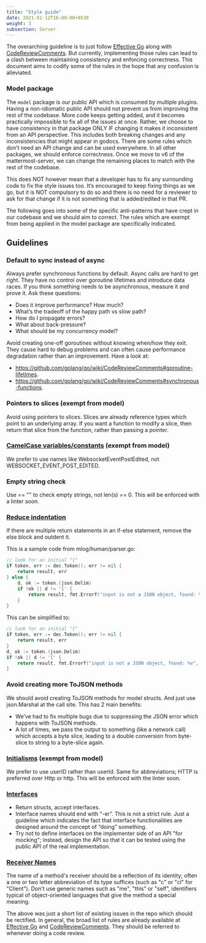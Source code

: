 ```yaml
---
title: "Style guide"
date: 2021-01-12T16:00:00+0530
weight: 3
subsection: Server
---
```


The overarching guideline is to just follow [Effective Go](https://golang.org/doc/effective_go.html) along with [CodeReviewComments](https://github.com/golang/go/wiki/CodeReviewComments). But currently, implementing those rules can lead to a clash between maintaining consistency and enforcing correctness. This document aims to codify some of the rules in the hope that any confusion is alleviated.

### Model package

The `model` package is our public API which is consumed by multiple plugins. Having a non-idiomatic public API should not prevent us from improving the rest of the codebase. More code keeps getting added, and it becomes practically impossible to fix all of the issues at once. Rather, we choose to have consistency in that package ONLY IF changing it makes it inconsistent from an API perspective. This includes both breaking changes and any inconsistencies that might appear in godocs. There are some rules which don’t need an API change and can be used everywhere. In all other packages, we should enforce correctness. Once we move to v6 of the mattermost-server, we can change the remaining places to match with the rest of the codebase.

This does NOT however mean that a developer has to fix any surrounding code to fix the style issues too. It’s encouraged to keep fixing things as we go, but it is NOT compulsory to do so and there is no need for a reviewer to ask for that change if it is not something that is added/edited in that PR.

The following goes into some of the specific anti-patterns that have crept in our codebase and we should aim to correct. The rules which are exempt from being applied in the model package are specifically indicated.

## Guidelines

### Default to sync instead of async

Always prefer synchronous functions by default. Async calls are hard to get right. They have no control over goroutine lifetimes and introduce data races. If you think something needs to be asynchronous, measure it and prove it. Ask these questions:
- Does it improve performance? How much?
- What’s the tradeoff of the happy path vs slow path?
- How do I propagate errors?
- What about back-pressure?
- What should be my concurrency model?

Avoid creating one-off goroutines without knowing when/how they exit. They cause hard to debug problems and can often cause performance degradation rather than an improvement. Have a look at:
- https://github.com/golang/go/wiki/CodeReviewComments#goroutine-lifetimes.
- https://github.com/golang/go/wiki/CodeReviewComments#synchronous-functions.

### Pointers to slices (exempt from model)

Avoid using pointers to slices. Slices are already reference types which point to an underlying array. If you want a function to modify a slice, then return that slice from the function, rather than passing a pointer.

### [CamelCase variables/constants](https://github.com/golang/go/wiki/CodeReviewComments#mixed-caps) (exempt from model)

We prefer to use names like WebsocketEventPostEdited, not WEBSOCKET_EVENT_POST_EDITED.

### Empty string check

Use == "" to check empty strings, not len(s) == 0. This will be enforced with a linter soon.

### [Reduce indentation](https://github.com/golang/go/wiki/CodeReviewComments#indent-error-flow)

If there are multiple return statements in an if-else statement, remove the else block and outdent it.

This is a sample code from mlog/human/parser.go:

```go
// look for an initial "{"
if token, err := dec.Token(); err != nil {
	return result, err
} else {
	d, ok := token.(json.Delim)
	if !ok || d != '{' {
		return result, fmt.Errorf("input is not a JSON object, found: %v", token)
	}
}
```

This can be simplified to:

```go
// look for an initial "{"
if token, err := dec.Token(); err != nil {
	return result, err
}
d, ok := token.(json.Delim)
if !ok || d != '{' {
	return result, fmt.Errorf("input is not a JSON object, found: %v", token)
}
```

### Avoid creating more ToJSON methods

We should avoid creating ToJSON methods for model structs. And just use json.Marshal at the call site. This has 2 main benefits:
- We’ve had to fix multiple bugs due to suppressing the JSON error which happens with ToJSON methods.
- A lot of times, we pass the output to something (like a network call) which accepts a byte slice, leading to a double conversion from byte-slice to string to a byte-slice again.

### [Initialisms](https://github.com/golang/go/wiki/CodeReviewComments#initialisms) (exempt from model)

We prefer to use userID rather than userId. Same for abbreviations; HTTP is preferred over Http or http. This will be enforced with the linter soon.


### [Interfaces](https://github.com/golang/go/wiki/CodeReviewComments#interfaces)

- Return structs, accept interfaces.
- Interface names should end with “-er”. This is not a strict rule. Just a guideline which indicates the fact that interface functionalities are designed around the concept of “doing” something.
- Try not to define interfaces on the implementer side of an API "for mocking"; instead, design the API so that it can be tested using the public API of the real implementation.

### [Receiver Names](https://github.com/golang/go/wiki/CodeReviewComments#receiver-names)

The name of a method's receiver should be a reflection of its identity; often a one or two letter abbreviation of its type suffices (such as "c" or "cl" for "Client"). Don't use generic names such as "me", "this" or "self", identifiers typical of object-oriented languages that give the method a special meaning.

The above was just a short list of existing issues in the repo which should be rectified. In general, the broad list of rules are already available at [Effective Go](https://golang.org/doc/effective_go.html) and [CodeReviewComments](https://github.com/golang/go/wiki/CodeReviewComments.). They should be referred to whenever doing a code review.
